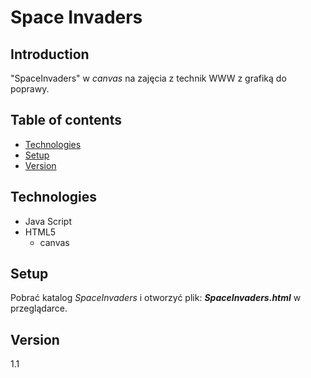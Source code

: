 # Space Invaders

## Introduction
"SpaceInvaders" w *canvas* na zajęcia z technik WWW z grafiką do poprawy.

## Table of contents
* [Technologies](#technologies)
* [Setup](#setup)
* [Version](#version)

## Technologies
* Java Script
* HTML5
    * canvas

## Setup
Pobrać katalog *SpaceInvaders* i otworzyć plik: ***SpaceInvaders.html*** w przeglądarce.

## Version
1.1